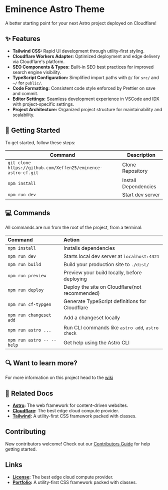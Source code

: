 # Eminence Astro Theme

A better starting point for your next Astro project deployed on Cloudflare!

## ✨ Features

- **Tailwind CSS:** Rapid UI development through utility-first styling.
- **Cloudflare Workers Adapter:** Optimized deployment and edge delivery via Cloudflare's platform.
- **SEO Components & Types:** Built-in SEO best practices for improved search engine visibility.
- **TypeScript Configuration:** Simplified import paths with `@/` for `src/` and `~/` for `public/`.
- **Code Formatting:** Consistent code style enforced by Prettier on save and commit.
- **Editor Settings:** Seamless development experience in VSCode and IDX with project-specific settings.
- **Project Architecture:** Organized project structure for maintainability and scalability.

## 🚀 Getting Started

To get started, follow these steps:

| Command                                                       | Description          |
| ------------------------------------------------------------- | -------------------- |
| `git clone https://github.com/Xeffen25/eminence-astro-cf.git` | Clone Repository     |
| `npm install`                                                 | Install Dependencies |
| `npm run dev`                                                 | Start dev server     |

## 💻 Commands

All commands are run from the root of the project, from a terminal:

| Command                   | Action                                           |
| :------------------------ | :----------------------------------------------- |
| `npm install`             | Installs dependencies                            |
| `npm run dev`             | Starts local dev server at `localhost:4321`      |
| `npm run build`           | Build your production site to `./dist/`          |
| `npm run preview`         | Preview your build locally, before deploying     |
| `npm run deploy`          | Deploy the site on Cloudflare(not recommended)   |
| `npm run cf-typgen`       | Generate TypeScript definitions for Cloudflare   |
| `npm run changeset add`   | Add a changeset locally                          |
| `npm run astro ...`       | Run CLI commands like `astro add`, `astro check` |
| `npm run astro -- --help` | Get help using the Astro CLI                     |

## 🔍 Want to learn more?

For more information on this project head to the [wiki](https://github.com/Xeffen25/eminence-astro-cf/wiki)

## 📖 Related Docs

- **[Astro](https://docs.astro.build):** The web framework for content-driven websites.
- **[Cloudflare](https://docs.astro.build):** The best edge cloud compute provider.
- **[Tailwind](https://docs.astro.build):** A utility-first CSS framework packed with classes.

## Contributing

New contributors welcome! Check out our [Contributors Guide](CONTRIBUTING.md) for help getting started.

## Links

- **[License](LICENSE.md):** The best edge cloud compute provider.
- **[Portfolio](https://xeffen25.com):** A utility-first CSS framework packed with classes.
